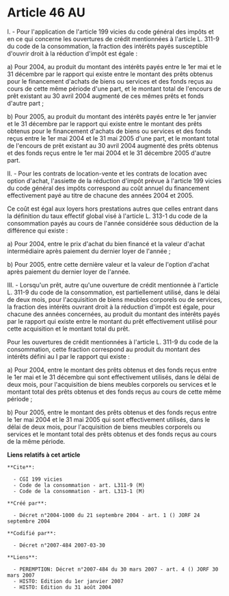 # Article 46 AU

I. - Pour l'application de l'article 199 vicies du code général des impôts et en ce qui concerne les ouvertures de crédit
mentionnées à l'article L. 311-9 du code de la consommation, la fraction des intérêts payés susceptible d'ouvrir droit à la
réduction d'impôt est égale :

a) Pour 2004, au produit du montant des intérêts payés entre le 1er mai et le 31 décembre par le rapport qui existe entre le
montant des prêts obtenus pour le financement d'achats de biens ou services et des fonds reçus au cours de cette même période
d'une part, et le montant total de l'encours de prêt existant au 30 avril 2004 augmenté de ces mêmes prêts et fonds d'autre
part ;

b) Pour 2005, au produit du montant des intérêts payés entre le 1er janvier et le 31 décembre par le rapport qui existe entre
le montant des prêts obtenus pour le financement d'achats de biens ou services et des fonds reçus entre le 1er mai 2004 et le
31 mai 2005 d'une part, et le montant total de l'encours de prêt existant au 30 avril 2004 augmenté des prêts obtenus et des
fonds reçus entre le 1er mai 2004 et le 31 décembre 2005 d'autre part.

II. - Pour les contrats de location-vente et les contrats de location avec option d'achat, l'assiette de la réduction d'impôt
prévue à l'article 199  vicies du code général des impôts correspond au coût annuel du financement effectivement payé au
titre de chacune des années 2004 et 2005.

Ce coût est égal aux loyers hors prestations autres que celles entrant dans la définition du taux effectif global visé à
l'article L. 313-1 du code de la consommation payés au cours de l'année considérée sous déduction de la différence qui
existe :

a) Pour 2004, entre le prix d'achat du bien financé et la valeur d'achat intermédiaire après paiement du dernier loyer de
l'année ;

b) Pour 2005, entre cette dernière valeur et la valeur de l'option d'achat après paiement du dernier loyer de l'année.

III. - Lorsqu'un prêt, autre qu'une ouverture de crédit mentionnée à l'article L. 311-9 du code de la consommation, est
partiellement utilisé, dans le délai de deux mois, pour l'acquisition de biens meubles corporels ou de services, la fraction
des intérêts ouvrant droit à la réduction d'impôt est égale, pour chacune des années concernées, au produit du montant des
intérêts payés par le rapport qui existe entre le montant du prêt effectivement utilisé pour cette acquisition et le montant
total du prêt.

Pour les ouvertures de crédit mentionnées à l'article L. 311-9 du code de la consommation, cette fraction correspond au
produit du montant des intérêts défini au I par le rapport qui existe :

a) Pour 2004, entre le montant des prêts obtenus et des fonds reçus entre le 1er mai et le 31 décembre qui sont effectivement
utilisés, dans le délai de deux mois, pour l'acquisition de biens meubles corporels ou services et le montant total des prêts
obtenus et des fonds reçus au cours de cette même période ;

b) Pour 2005, entre le montant des prêts obtenus et des fonds reçus entre le 1er mai 2004 et le 31 mai 2005 qui sont
effectivement utilisés, dans le délai de deux mois, pour l'acquisition de biens meubles corporels ou services et le montant
total des prêts obtenus et des fonds reçus au cours de la même période.

**Liens relatifs à cet article**

	**Cite**:

	  - CGI 199 vicies
	  - Code de la consommation - art. L311-9 (M)
	  - Code de la consommation - art. L313-1 (M)

	**Créé par**:

	  - Décret n°2004-1000 du 21 septembre 2004 - art. 1 () JORF 24 septembre 2004

	**Codifié par**:

	  - Décret n°2007-484 2007-03-30

	**Liens**:

	  - PEREMPTION: Décret n°2007-484 du 30 mars 2007 - art. 4 () JORF 30 mars 2007
	  - HISTO: Edition du 1er janvier 2007
	  - HISTO: Edition du 31 août 2004
